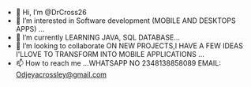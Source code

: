 - 👋 Hi, I’m @DrCross26
- 👀 I’m interested in Software development (MOBILE AND DESKTOPS APPS) ...
- 🌱 I’m currently LEARNING JAVA, SQL DATABASE...
- 💞️ I’m looking to collaborate ON NEW PROJECTS,I HAVE A FEW IDEAS I'LLOVE TO TRANSFORM INTO MOBILE APPLICATIONS  ...
- 📫 How to reach me ...WHATSAPP NO 2348138858089 EMAIL: Odjeyacrossley@gmail.com

<!---
DrCross26/DrCross26 is a ✨ special ✨ repository because its `README.md` (this file) appears on your GitHub profile.
You can click the Preview link to take a look at your changes.
--->
